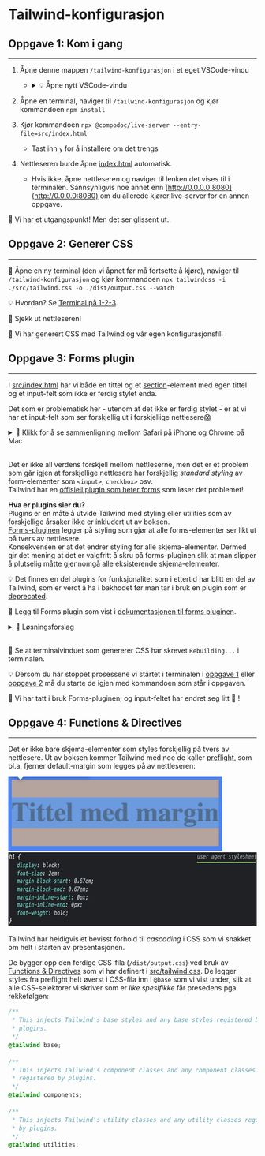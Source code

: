 # Tailwind-konfigurasjon

## Oppgave 1: Kom i gang

---

1. Åpne denne mappen `/tailwind-konfigurasjon` i et eget VSCode-vindu

   - <details><summary>💡 Åpne nytt VSCode-vindu</summary>

     Åpne terminalen i `/tailwind-konfigurasjon` og kjør kommandoen «`code .`», eller velg «File» -> «New Window» i menyen øverst:
     ![Åone eget VSCode-vindu](../bilder-til-readme/tailwind-konfigurasjon/new-window.png)</details>

2. Åpne en terminal, naviger til `/tailwind-konfigurasjon` og kjør kommandoen `npm install`
3. Kjør kommandoen `npx @compodoc/live-server --entry-file=src/index.html`
   - Tast inn `y` for å installere om det trengs
4. Nettleseren burde åpne [index.html](index.html) automatisk.
   - Hvis ikke, åpne nettleseren og naviger til lenken det vises til i terminalen. Sannsynligvis noe annet enn [http://0.0.0.0:8080](http://0.0.0.0:8080) om du allerede kjører live-server for en annen oppgave.

🎉 Vi har et utgangspunkt! Men det ser glissent ut..

## Oppgave 2: Generer CSS

---

📜 Åpne en ny terminal (den vi åpnet før må fortsette å kjøre), naviger til `/tailwind-konfigurasjon` og kjør kommandoen `npx tailwindcss -i ./src/tailwind.css -o ./dist/output.css --watch`

💡 Hvordan? Se [Terminal på 1-2-3](../README.md).

👀 Sjekk ut nettleseren!

🎉 Vi har generert CSS med Tailwind og vår egen konfigurasjonsfil!

## Oppgave 3: Forms plugin

---

I [src/index.html](src/index.html) har vi både en tittel og et [section](https://developer.mozilla.org/en-US/docs/Web/HTML/Element/section)-element med egen tittel og et input-felt som ikke er ferdig stylet enda.

Det som er problematisk her - utenom at det ikke er ferdig stylet - er at vi har et input-felt som ser forskjellig ut i forskjellige nettlesere😱

<details><summary>👀 Klikk for å se sammenligning mellom Safari på iPhone og Chrome på Mac</summary>

<img src="../bilder-til-readme/kun-html/input-safari-iphone.png" alt="input-felt med Safari på iPhone" width="400"/>

<img src="../bilder-til-readme/kun-html/input-chrome-mac.png" alt="input-felt med Chrome på Mac" width="400"/>

</details>

<br/>

Det er ikke all verdens forskjell mellom nettleserne, men det er et problem som går igjen at forskjellige nettlesere har forskjellig _standard styling_ av form-elementer som `<input>`, `checkbox>` osv.  
Tailwind har en [offisiell plugin som heter forms](https://tailwindcss.com/docs/plugins#forms) som løser det problemet!

**Hva er plugins sier du?**  
Plugins er en måte å utvide Tailwind med styling eller utilities som av forskjellige årsaker ikke er inkludert ut av boksen.  
[Forms-pluginen](https://tailwindcss.com/docs/plugins#forms) legger på styling som gjør at alle forms-elementer ser likt ut på tvers av nettlesere.  
Konsekvensen er at det endrer styling for alle skjema-elementer. Dermed gir det mening at det er valgfritt å skru på forms-pluginen slik at man slipper å plutselig måtte gjennomgå alle eksisterende skjema-elementer.

💡 Det finnes en del plugins for funksjonalitet som i ettertid har blitt en del av Tailwind, som er verdt å ha i bakhodet før man tar i bruk en plugin som er [deprecated](https://github.com/aniftyco/awesome-tailwindcss#plugins).
<br/>

📜 Legg til Forms plugin som vist i [dokumentasjonen til forms pluginen](https://github.com/tailwindlabs/tailwindcss-forms#installation).

<details><summary>🙈 Løsningsforslag</summary>

Åpne en ny terminal, naviger til `/tailwind-konfigurasjon`, og kjør kommandoen `npm install @tailwindcss/forms`

Endre `tailwind.config.js` for Tailwind til:

```javascript
module.exports = {
  content: ["./src/**/*.{html,js}"],
  theme: {
    extend: {},
  },
  plugins: [require("@tailwindcss/forms")],
};
```

</details>

<br/>

👀 Se at terminalvinduet som genererer CSS har skrevet `Rebuilding...` i terminalen.

💡 Dersom du har stoppet prosessene vi startet i terminalen i [oppgave 1](#oppgave-1-kom-i-gang) eller [oppgave 2](#oppgave-2-generer-css) må du starte de igjen med kommandoen som står i oppgaven.

🎉 Vi har tatt i bruk Forms-pluginen, og input-feltet har endret seg litt 👀 !

## Oppgave 4: Functions & Directives

---

Det er ikke bare skjema-elementer som styles forskjellig på tvers av nettlesere. Ut av boksen kommer Tailwind med noe de kaller [preflight](https://tailwindcss.com/docs/preflight), som bl.a. fjerner default-margin som legges på av nettleseren:

<img src="../bilder-til-readme/kun-html/tittel-default-margin.png" alt="h1 tag med default margin i Chrome" height="150"/>
<img src="../bilder-til-readme/kun-html/tittel-user-agent-styling.png" alt="input-felt med Chrome på Mac" height="150"/>

<br/>

Tailwind har heldigvis et bevisst forhold til _cascading_ i CSS som vi snakket om helt i starten av presentasjonen.

De bygger opp den ferdige CSS-fila (`/dist/output.css`) ved bruk av [Functions & Directives](https://tailwindcss.com/docs/functions-and-directives) som vi har definert i [src/tailwind.css](src/tailwind.css). De legger styles fra preflight helt øverst i CSS-fila inn i `@base` som vi vist under, slik at alle CSS-selektorer vi skriver som er _like spesifikke_ får presedens pga. rekkefølgen:

```css
/**
 * This injects Tailwind's base styles and any base styles registered by
 * plugins.
 */
@tailwind base;

/**
 * This injects Tailwind's component classes and any component classes
 * registered by plugins.
 */
@tailwind components;

/**
 * This injects Tailwind's utility classes and any utility classes registered
 * by plugins.
 */
@tailwind utilities;
```
